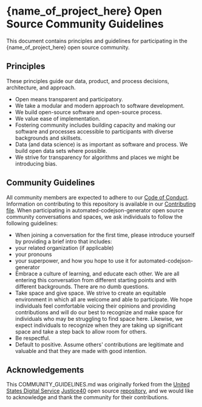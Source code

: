 # {name_of_project_here} Open Source Community Guidelines

This document contains principles and guidelines for participating in the {name_of_project_here} open source community.

## Principles

These principles guide our data, product, and process decisions, architecture, and approach.

- Open means transparent and participatory.
- We take a modular and modern approach to software development.
- We build open-source software and open-source process.
- We value ease of implementation.
- Fostering community includes building capacity and making our software and processes accessible to participants with diverse backgrounds and skillsets.
- Data (and data science) is as important as software and process. We build open data sets where possible.
- We strive for transparency for algorithms and places we might be introducing bias.

## Community Guidelines

All community members are expected to adhere to our [Code of Conduct](CODE_OF_CONDUCT.md).
Information on contributing to this repository is available in our [Contributing file](CONTRIBUTING.md).
When participating in automated-codejson-generator open source community conversations and spaces, we ask individuals to follow the following guidelines:

- When joining a conversation for the first time, please introduce yourself by providing a brief intro that includes:
- your related organization (if applicable)
- your pronouns
- your superpower, and how you hope to use it for automated-codejson-generator
- Embrace a culture of learning, and educate each other. We are all entering this conversation from different starting points and with different backgrounds. There are no dumb questions.
- Take space and give space. We strive to create an equitable environment in which all are welcome and able to participate. We hope individuals feel comfortable voicing their opinions and providing contributions and will do our best to recognize and make space for individuals who may be struggling to find space here. Likewise, we expect individuals to recognize when they are taking up significant space and take a step back to allow room for others.
- Be respectful.
- Default to positive. Assume others' contributions are legitimate and valuable and that they are made with good intention.

## Acknowledgements

This COMMUNITY_GUIDELINES.md was originally forked from the [United States Digital Service](https://usds.gov) [Justice40](https://thejustice40.com) open source [repository](https://github.com/usds/justice40-tool), and we would like to acknowledge and thank the community for their contributions.
